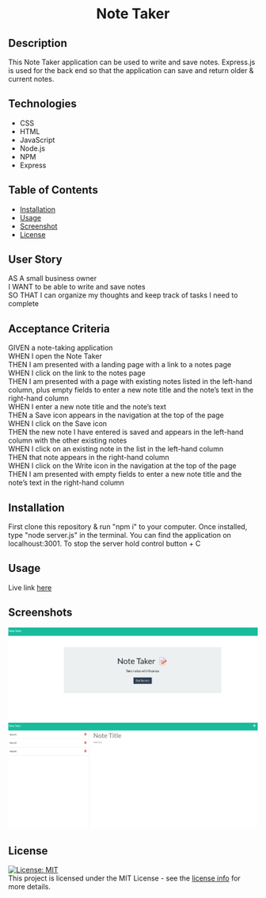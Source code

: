 <h1 align="center">Note Taker</h1>

## Description
This Note Taker application can be used to write and save notes. Express.js is used for the back end so that the application can save and return older & current notes.

## Technologies
* CSS
* HTML
* JavaScript
* Node.js
* NPM
* Express

## Table of Contents

- [Installation](#installation)
- [Usage](#usage)
- [Screenshot](#screenshot)
- [License](#license)

## User Story
AS A small business owner<br>
I WANT to be able to write and save notes<br>
SO THAT I can organize my thoughts and keep track of tasks I need to complete

## Acceptance Criteria
GIVEN a note-taking application<br>
WHEN I open the Note Taker<br>
THEN I am presented with a landing page with a link to a notes page<br>
WHEN I click on the link to the notes page<br>
THEN I am presented with a page with existing notes listed in the left-hand column, plus empty fields to enter a new note title and the note’s text in the right-hand column<br>
WHEN I enter a new note title and the note’s text<br>
THEN a Save icon appears in the navigation at the top of the page<br>
WHEN I click on the Save icon<br>
THEN the new note I have entered is saved and appears in the left-hand column with the other existing notes<br>
WHEN I click on an existing note in the list in the left-hand column<br>
THEN that note appears in the right-hand column<br>
WHEN I click on the Write icon in the navigation at the top of the page<br>
THEN I am presented with empty fields to enter a new note title and the note’s text in the right-hand column
## Installation
First clone this repository & run "npm i" to your computer. Once installed, type "node server.js" in the terminal. You can find the application on localhoust:3001. To stop the server hold control button + C

## Usage
Live link [here](https://radiant-chamber-54860.herokuapp.com)


## Screenshots
<img src="images/note-taker-ss.png">
<img src="images/note-taker-ss1.png">

## License
[![License: MIT](https://img.shields.io/badge/License-MIT-yellow.svg)](https://opensource.org/licenses/MIT)<br>
This project is licensed under the MIT License - see the [license info](https://opensource.org/licenses/MIT) for more details.

